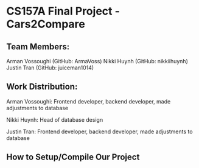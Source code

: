 # CS157A Final Project - Cars2Compare

## Team Members: 

Arman Vossoughi (GitHub: ArmaVoss)
Nikki Huynh (GitHub: nikkiihuynh) 
Justin Tran (GitHub: juiceman1014)

## Work Distribution:

Arman Vossoughi: Frontend developer, backend developer, made adjustments to database

Nikki Huynh: Head of database design

Justin Tran: Frontend developer, backend developer, made adjustments to database

## How to Setup/Compile Our Project


